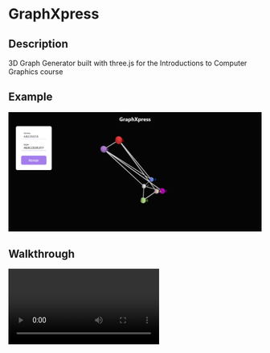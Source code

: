# GraphXpress

## Description
3D Graph Generator built with three.js for the Introductions to Computer Graphics course

## Example
![alt text](data/FrontPageImage.png)

## Walkthrough
![](data/Walkthrough.mp4)

